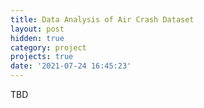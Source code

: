 ```yaml
---
title: Data Analysis of Air Crash Dataset
layout: post
hidden: true
category: project
projects: true
date: '2021-07-24 16:45:23'
---
```


TBD
